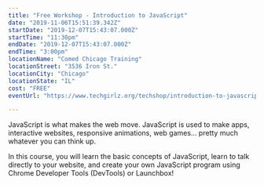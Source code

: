 ```yaml
---
title: "Free Workshop - Introduction to JavaScript"
date: "2019-11-06T15:51:39.342Z"
startDate: "2019-12-07T15:43:07.000Z"
startTime: "11:30pm"
endDate: "2019-12-07T15:43:07.000Z"
endTime: "3:00pm"
locationName: "Comed Chicago Training"
locationStreet: "3536 Iron St."
locationCity: "Chicago"
locationState: "IL"
cost: "FREE"
eventUrl: "https://www.techgirlz.org/techshop/introduction-to-javascript-3/"

---
```


JavaScript is what makes the web move. JavaScript is used to make apps, interactive websites, responsive animations, web games... pretty much whatever you can think up.

In this course, you will learn the basic concepts of JavaScript, learn to talk directly to your website, and create your own JavaScript program using Chrome Developer Tools (DevTools) or Launchbox!

